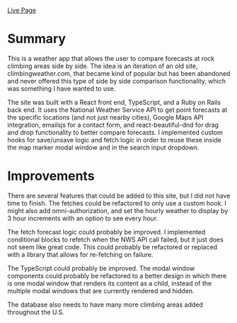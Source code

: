 <a href='https://weathertoclimb.herokuapp.com/'>Live Page</a>

# Summary

This is a weather app that allows the user to compare forecasts at rock climbing areas side by side. The idea is an iteration of an old site, climbingweather.com, that became kind of popular but has been abandoned and never offered this type of side by side comparison functionality, which was something I have wanted to use.

The site was built with a React front end, TypeScript, and a Ruby on Rails back end. It uses the National Weather Service API to get point forecasts at the specific locations (and not just nearby cities), Google Maps API integration, emailsjs for a contact form, and react-beautiful-dnd for drag and drop functionality to better compare forecasts. I implemented custom hooks for save/unsave logic and fetch logic in order to reuse these inside the map marker modal window and in the search input dropdown.

# Improvements

There are several features that could be added to this site, but I did not have time to finish. The fetches could be refactored to only use a custom hook. I might also add omni-authorization, and set the hourly weather to display by 3 hour increments with an option to see every hour.

The fetch forecast logic could probably be improved. I implemented conditional blocks to refetch when the NWS API call failed, but it just does not seem like great code. This could probably be refactored or replaced with a library that allows for re-fetching on failure.

The TypeScript could probably be improved. The modal window components could probably be refactored to a better design in which there is one modal window that renders its content as a child, instead of the multiple modal windows that are currently rendered and hidden.

The database also needs to have many more climbing areas added throughout the U.S.
